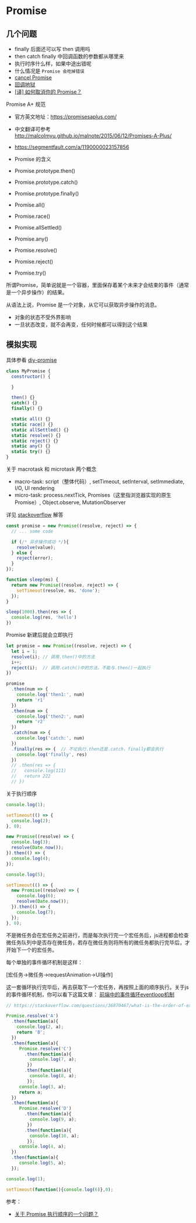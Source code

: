 # Promise

## 几个问题

- finally 后面还可以写 then 调用吗
- then catch finally 中回调函数的参数都从哪里来
- 执行时序什么样，如果中途出错呢
- 什么情况是 `Promise 会吃掉错误`
- [cancel Promise](https://stackoverflow.com/questions/30233302/promise-is-it-possible-to-force-cancel-a-promise)
- [回调地狱](http://callbackhell.com/)
- [[译] 如何取消你的 Promise？](https://juejin.cn/post/6844903533393772557)

Promise A+ 规范

- 官方英文地址：https://promisesaplus.com/
- 中文翻译可参考 http://malcolmyu.github.io/malnote/2015/06/12/Promises-A-Plus/
- https://segmentfault.com/a/1190000023157856

- Promise 的含义
- Promise.prototype.then()
- Promise.prototype.catch()
- Promise.prototype.finally()
- Promise.all()
- Promise.race()
- Promise.allSettled()
- Promise.any()
- Promise.resolve()
- Promise.reject()
- Promise.try()

所谓Promise，简单说就是一个容器，里面保存着某个未来才会结束的事件（通常是一个异步操作）的结果。

从语法上说，Promise 是一个对象，从它可以获取异步操作的消息。

- 对象的状态不受外界影响
- 一旦状态改变，就不会再变，任何时候都可以得到这个结果

## 模拟实现

具体参看 [diy-promise](https://github.com/cloudyan/diy-x/tree/main/diy-promise)

```js
class MyPromise {
  constructor() {

  }

  then() {}
  catch() {}
  finally() {}

  static all() {}
  static race() {}
  static allSettled() {}
  static resolve() {}
  static reject() {}
  static any() {}
  static try() {}
}
```

关于 macrotask 和 microtask 两个概念

- macro-task: script（整体代码）, setTimeout, setInterval, setImmediate, I/O, UI rendering
- micro-task: process.nextTick, Promises（这里指浏览器实现的原生 Promise）, Object.observe, MutationObserver

详见 [stackoverflow](https://stackoverflow.com/questions/25915634/difference-between-microtask-and-macrotask-within-an-event-loop-context) 解答

```js
const promise = new Promise((resolve, reject) => {
  // ... some code

  if (/* 异步操作成功 */){
    resolve(value);
  } else {
    reject(error);
  }
});

function sleep(ms) {
  return new Promise((resolve, reject) => {
    setTimeout(resolve, ms, 'done');
  });
}

sleep(1000).then(res => {
  console.log(res, 'hello')
})
```

Promise 新建后就会立即执行

```js
let promise = new Promise((resolve, reject) => {
  let i = 1;
  resolve(i); // 调用.then()中的方法
  i++;
  reject(i);  // 调用.catch()中的方法，不能与.then()一起执行
})

promise
  .then(num => {
    console.log('then1:', num)
    return 'r1'
  })
  .then(num => {
    console.log('then2:', num)
    return 'r2'
  })
  .catch(num => {
    console.log('catch:', num)
  })
  .finally(res => {  // 不论执行.then还是.catch，finally都会执行
    console.log('finally', res)
  })
  // .then(res => {
  //   console.log(111)
  //   return 222
  // })
```

关于执行顺序

```js
console.log(1);

setTimeout(() => {
  console.log(2);
}, 0);

new Promise((resolve) => {
  console.log(3);
  resolve(Date.now());
}).then(() => {
  console.log(4);
});

console.log(5);

setTimeout(() => {
  new Promise((resolve) => {
    console.log(6);
    resolve(Date.now());
  }).then(() => {
    console.log(7);
  });
}, 0);
```

不是微任务会在宏任务之前进行，而是每次执行完一个宏任务后，js进程都会检查微任务队列中是否存在微任务，若存在微任务则将所有的微任务都执行完毕后，才开始下一个的宏任务。

每个单独的事件循环机制是这样：

[宏任务->微任务->requestAnimation->UI操作]

这一套循环执行完毕后，再去获取下一个宏任务，再按照上面的顺序执行。关于js的事件循环机制，你可以看下这篇文章： [前端中的事件循环eventloop机制](https://www.xiabingbao.com/post/javascript/js-eventloop.html)




```js
// https://stackoverflow.com/questions/36870467/what-is-the-order-of-execution-in-javascript-promises

Promise.resolve('A')
  .then(function(a){
    console.log(2, a);
    return 'B';
  })
  .then(function(a){
     Promise.resolve('C')
       .then(function(a){
         console.log(7, a);
        })
       .then(function(a){
         console.log(8, a);
        });
     console.log(3, a);
     return a;
  })
  .then(function(a){
     Promise.resolve('D')
       .then(function(a){
         console.log(9, a);
        })
       .then(function(a){
         console.log(10, a);
        });
     console.log(4, a);
  })
  .then(function(a){
     console.log(5, a);
  });

console.log(1);

setTimeout(function(){console.log(6)},0);
```

参考：

- [关于 Promise 执行顺序的一个问题？](https://www.zhihu.com/question/36273908?sort=created)
